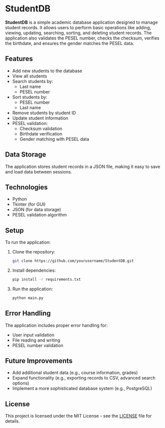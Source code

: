 # StudentDB

**StudentDB** is a simple academic database application designed to manage student records. It allows users to perform basic operations like adding, viewing, updating, searching, sorting, and deleting student records. The application also validates the PESEL number, checks the checksum, verifies the birthdate, and ensures the gender matches the PESEL data.

## Features
- Add new students to the database
- View all students
- Search students by:
  - Last name
  - PESEL number
- Sort students by:
  - PESEL number
  - Last name
- Remove students by student ID
- Update student information
- PESEL validation:
  - Checksum validation
  - Birthdate verification
  - Gender matching with PESEL data

## Data Storage
The application stores student records in a JSON file, making it easy to save and load data between sessions.

## Technologies
- Python
- Tkinter (for GUI)
- JSON (for data storage)
- PESEL validation algorithm

## Setup
To run the application:

1. Clone the repository:
    ```bash
    git clone https://github.com/yourusername/StudentDB.git
    ```

2. Install dependencies:
    ```bash
    pip install -r requirements.txt
    ```

3. Run the application:
    ```bash
    python main.py
    ```

## Error Handling
The application includes proper error handling for:
- User input validation
- File reading and writing
- PESEL number validation

## Future Improvements
- Add additional student data (e.g., course information, grades)
- Expand functionality (e.g., exporting records to CSV, advanced search options)
- Implement a more sophisticated database system (e.g., PostgreSQL)

## License
This project is licensed under the MIT License - see the [LICENSE](LICENSE) file for details.
